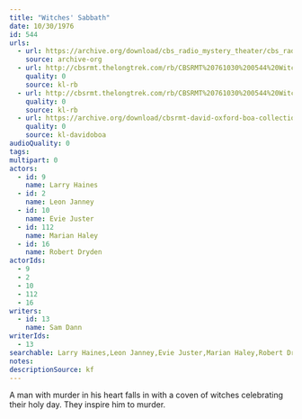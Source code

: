 ```yaml
---
title: "Witches' Sabbath"
date: 10/30/1976
id: 544
urls: 
  - url: https://archive.org/download/cbs_radio_mystery_theater/cbs_radio_mystery_theater-0501-0550.zip/cbs_radio_mystery_theater-0501-0550%2Fcbsrmt_0544_witches_sabbath.mp3
    source: archive-org
  - url: http://cbsrmt.thelongtrek.com/rb/CBSRMT%20761030%200544%20Witches%27%20Sabbath_wuwm.mp3
    quality: 0
    source: kl-rb
  - url: http://cbsrmt.thelongtrek.com/rb/CBSRMT%20761030%200544%20Witches%20Sabbath_wbbm_rb.mp3
    quality: 0
    source: kl-rb
  - url: https://archive.org/download/cbsrmt-david-oxford-boa-collection/CBSRMT-761030-0544-Witches'-Sabbath-(128-44)_WUWM-FM-{BoA}.mp3
    quality: 0
    source: kl-davidoboa
audioQuality: 0
tags: 
multipart: 0
actors:  
  - id: 9
    name: Larry Haines  
  - id: 2
    name: Leon Janney  
  - id: 10
    name: Evie Juster  
  - id: 112
    name: Marian Haley  
  - id: 16
    name: Robert Dryden
actorIds:  
  - 9  
  - 2  
  - 10  
  - 112  
  - 16
writers:  
  - id: 13
    name: Sam Dann
writerIds:  
  - 13
searchable: Larry Haines,Leon Janney,Evie Juster,Marian Haley,Robert Dryden Sam Dann
notes: 
descriptionSource: kf
---
```

A man with murder in his heart falls in with a coven of witches celebrating their holy day. They inspire him to murder.